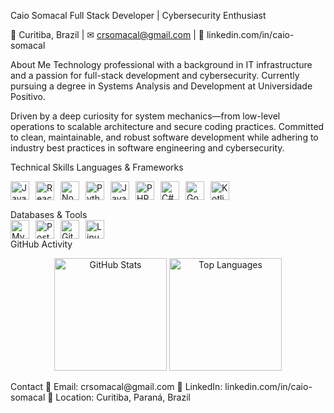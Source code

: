 Caio Somacal
Full Stack Developer | Cybersecurity Enthusiast

📍 Curitiba, Brazil | ✉ crsomacal@gmail.com | 🔗 linkedin.com/in/caio-somacal

About Me
Technology professional with a background in IT infrastructure and a passion for full-stack development and cybersecurity. Currently pursuing a degree in Systems Analysis and Development at Universidade Positivo.

Driven by a deep curiosity for system mechanics—from low-level operations to scalable architecture and secure coding practices. Committed to clean, maintainable, and robust software development while adhering to industry best practices in software engineering and cybersecurity.

Technical Skills
Languages & Frameworks
<div style="display: flex; flex-wrap: wrap; gap: 10px; margin-bottom: 15px;"> <img src="https://cdn.jsdelivr.net/gh/devicons/devicon/icons/javascript/javascript-original.svg" width="30" title="JavaScript" /> <img src="https://cdn.jsdelivr.net/gh/devicons/devicon/icons/react/react-original.svg" width="30" title="React" /> <img src="https://cdn.jsdelivr.net/gh/devicons/devicon/icons/nodejs/nodejs-original.svg" width="30" title="Node.js" /> <img src="https://cdn.jsdelivr.net/gh/devicons/devicon/icons/python/python-original.svg" width="30" title="Python" /> <img src="https://cdn.jsdelivr.net/gh/devicons/devicon/icons/java/java-original.svg" width="30" title="Java" /> <img src="https://cdn.jsdelivr.net/gh/devicons/devicon/icons/php/php-original.svg" width="30" title="PHP" /> <img src="https://cdn.jsdelivr.net/gh/devicons/devicon/icons/csharp/csharp-original.svg" width="30" title="C#" /> <img src="https://cdn.jsdelivr.net/gh/devicons/devicon/icons/go/go-original.svg" width="30" title="Go" /> <img src="https://cdn.jsdelivr.net/gh/devicons/devicon/icons/kotlin/kotlin-original.svg" width="30" title="Kotlin" /> </div>
Databases & Tools
<div style="display: flex; flex-wrap: wrap; gap: 10px;"> <img src="https://cdn.jsdelivr.net/gh/devicons/devicon/icons/mysql/mysql-original.svg" width="30" title="MySQL" /> <img src="https://cdn.jsdelivr.net/gh/devicons/devicon/icons/postgresql/postgresql-original.svg" width="30" title="PostgreSQL" /> <img src="https://cdn.jsdelivr.net/gh/devicons/devicon/icons/git/git-original.svg" width="30" title="Git" /> <img src="https://cdn.jsdelivr.net/gh/devicons/devicon/icons/linux/linux-original.svg" width="30" title="Linux" /> </div>
GitHub Activity
<p align="center"> <img alt="GitHub Stats" height="180" src="https://github-readme-stats.vercel.app/api?username=CaioSomacal&show_icons=true&theme=tokyonight&locale=en" /> <img alt="Top Languages" height="180" src="https://github-readme-stats.vercel.app/api/top-langs/?username=CaioSomacal&layout=compact&theme=tokyonight&langs_count=8" /> </p>
Contact
📧 Email: crsomacal@gmail.com
🔗 LinkedIn: linkedin.com/in/caio-somacal
📍 Location: Curitiba, Paraná, Brazil

